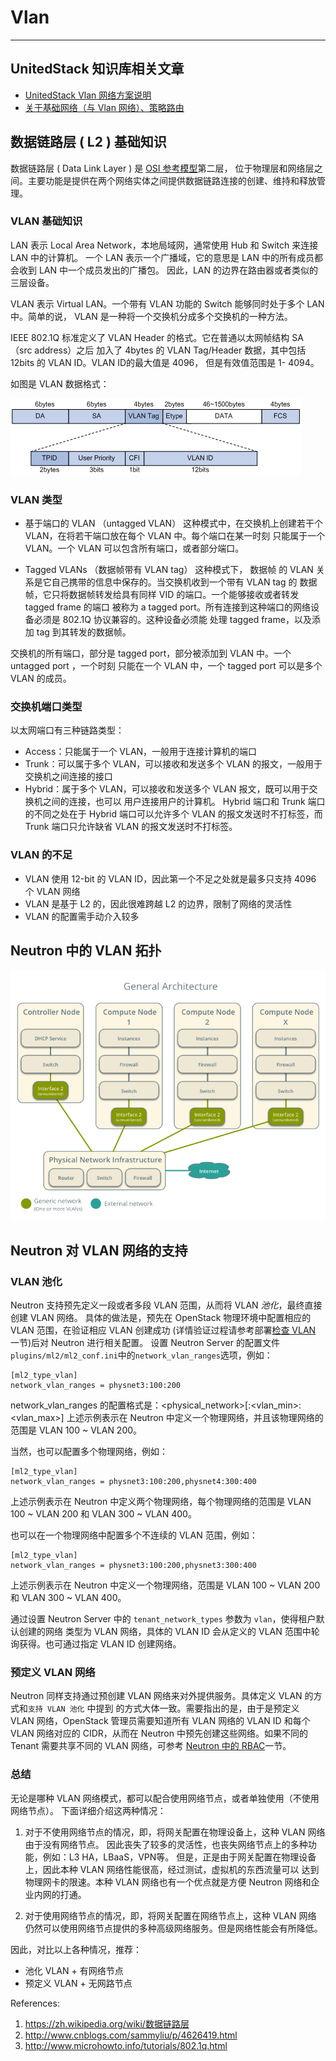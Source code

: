 # Vlan

----

## UnitedStack 知识库相关文章

 - [UnitedStack Vlan 网络方案说明](https://confluence.ustack.com/download/attachments/3642944/UnitedStack%20Vlan%20%E7%BD%91%E7%BB%9C%E6%96%B9%E6%A1%88%E8%AF%B4%E6%98%8E.pdf?version=1&modificationDate=1448375766440&api=v2)
 - [关于基础网络（与 Vlan 网络）、策略路由](https://confluence.ustack.com/pages/viewpage.action?pageId=9642682)

## 数据链路层 ( L2 ) 基础知识

 数据链路层 ( Data Link Layer ) 是 [OSI 参考模型](https://zh.wikipedia.org/wiki/OSI%E6%A8%A1%E5%9E%8B)第二层，
位于物理层和网络层之间。主要功能是提供在两个网络实体之间提供数据链路连接的创建、维持和释放管理。 

### VLAN 基础知识

 LAN 表示 Local Area Network，本地局域网，通常使用 Hub 和 Switch 来连接 LAN 中的计算机。
一个 LAN 表示一个广播域，它的意思是 LAN 中的所有成员都会收到 LAN 中一个成员发出的广播包。
因此，LAN 的边界在路由器或者类似的三层设备。

 VLAN 表示 Virtual LAN。一个带有 VLAN 功能的 Switch 能够同时处于多个 LAN 中。简单的说，
VLAN 是一种将一个交换机分成多个交换机的一种方法。

 IEEE 802.1Q 标准定义了 VLAN Header 的格式。它在普通以太网帧结构 SA （src address）之后
加入了 4bytes 的 VLAN Tag/Header 数据，其中包括 12bits 的 VLAN ID。VLAN ID的最大值是 4096，
但是有效值范围是 1- 4094。

 如图是 VLAN 数据格式：

 ![vlan][1]

### VLAN 类型

 - 基于端口的 VLAN （untagged VLAN）
 这种模式中，在交换机上创建若干个 VLAN，在将若干端口放在每个 VLAN 中。每个端口在某一时刻
只能属于一个 VLAN。一个 VLAN 可以包含所有端口，或者部分端口。

 - Tagged VLANs （数据帧带有 VLAN tag）
这种模式下， 数据帧 的 VLAN 关系是它自己携带的信息中保存的。当交换机收到一个带有 VLAN tag
的 数据帧，它只将数据帧转发给具有同样 VID 的端口。一个能够接收或者转发 tagged frame 的端口
被称为 a tagged port。所有连接到这种端口的网络设备必须是 802.1Q 协议兼容的。这种设备必须能
处理 tagged frame，以及添加 tag 到其转发的数据帧。

 交换机的所有端口，部分是 tagged port，部分被添加到 VLAN 中。一个 untagged port ，一个时刻
只能在一个 VLAN 中，一个 tagged port 可以是多个 VLAN 的成员。

### 交换机端口类型

 以太网端口有三种链路类型：

- Access：只能属于一个 VLAN，一般用于连接计算机的端口
- Trunk：可以属于多个 VLAN，可以接收和发送多个 VLAN 的报文，一般用于交换机之间连接的接口
- Hybrid：属于多个 VLAN，可以接收和发送多个 VLAN 报文，既可以用于交换机之间的连接，也可以
用户连接用户的计算机。 Hybrid 端口和 Trunk 端口的不同之处在于 Hybrid 端口可以允许多个 VLAN 
的报文发送时不打标签，而 Trunk 端口只允许缺省 VLAN 的报文发送时不打标签。


### VLAN 的不足

- VLAN 使用 12-bit 的 VLAN ID，因此第一个不足之处就是最多只支持 4096 个 VLAN 网络
- VLAN 是基于 L2 的，因此很难跨越 L2 的边界，限制了网络的灵活性
- VLAN 的配置需手动介入较多


## Neutron 中的 VLAN 拓扑

![vlan_openstack][2]


## Neutron 对 VLAN 网络的支持

### VLAN 池化

  Neutron 支持预先定义一段或者多段 VLAN 范围，从而将 VLAN *池化*，最终直接创建 VLAN 网络。
具体的做法是，预先在 OpenStack 物理环境中配置相应的 VLAN 范围，在验证相应 VLAN 创建成功
(详情验证过程请参考部署[检查 VLAN ](../performance/preface.md)一节)后对 Neutron 进行相关配置。
设置 Neutron Server 的配置文件`plugins/ml2/ml2_conf.ini`中的`network_vlan_ranges`选项，例如：

```
[ml2_type_vlan]
network_vlan_ranges = physnet3:100:200
```

network_vlan_ranges 的配置格式是：<physical_network>[:<vlan_min>:<vlan_max>] 
上述示例表示在 Neutron 中定义一个物理网络，并且该物理网络的范围是 VLAN 100 ~ VLAN 200。

当然，也可以配置多个物理网络，例如：

```
[ml2_type_vlan]
network_vlan_ranges = physnet3:100:200,physnet4:300:400
```
上述示例表示在 Neutron 中定义两个物理网络，每个物理网络的范围是 VLAN 100 ~ VLAN 200 和 VLAN 300 ~ VLAN 400。

也可以在一个物理网络中配置多个不连续的 VLAN 范围，例如：

```
[ml2_type_vlan]
network_vlan_ranges = physnet3:100:200,physnet3:300:400
```
上述示例表示在 Neutron 中定义一个物理网络，范围是 VLAN 100 ~ VLAN 200 和 VLAN 300 ~ VLAN 400。

通过设置 Neutron Server 中的 `tenant_network_types` 参数为 `vlan`，使得租户默认创建的网络
类型为 VLAN 网络，具体的 VLAN ID 会从定义的 VLAN 范围中轮询获得。也可通过指定 VLAN ID 创建网络。

### 预定义 VLAN 网络
  
 Neutron 同样支持通过预创建 VLAN 网络来对外提供服务。具体定义 VLAN 的方式和`支持 VLAN 池化` 中提到
的方式大体一致。需要指出的是，由于是预定义 VLAN 网络，OpenStack 管理员需要知道所有 VLAN 网络的 VLAN ID
和每个 VLAN 网络对应的 CIDR，从而在 Neutron 中预先创建这些网络。如果不同的 Tenant 需要共享不同的 VLAN
网络，可参考 [Neutron 中的 RBAC](../funcs/rbac_networks.md)一节。


### 总结

 无论是哪种 VLAN 网络模式，都可以配合使用网络节点，或者单独使用（不使用网络节点）。
下面详细介绍这两种情况：

1. 对于不使用网络节点的情况，即，将网关配置在物理设备上，这种 VLAN 网络由于没有网络节点。
因此丧失了较多的灵活性，也丧失网络节点上的多种功能，例如：L3 HA，LBaaS，VPN等。 
但是，正是由于网关配置在物理设备上，因此本种 VLAN 网络性能很高，经过测试，虚拟机的东西流量可以
达到物理网卡的限速。本种 VLAN 网络也有一个优点就是方便 Neutron 网络和企业内网的打通。
 
2. 对于使用网络节点的情况，即，将网关配置在网络节点上，这种 VLAN 网络
仍然可以使用网络节点提供的多种高级网络服务。但是网络性能会有所降低。


因此，对比以上各种情况，推荐：

- 池化 VLAN + 有网络节点
- 预定义 VLAN + 无网路节点




[1]: ../../images/architecture/vlan.png
[2]: ../../images/architecture/vlan_openstack.png




References:

1. https://zh.wikipedia.org/wiki/数据链路层
2. http://www.cnblogs.com/sammyliu/p/4626419.html
3. http://www.microhowto.info/tutorials/802.1q.html
